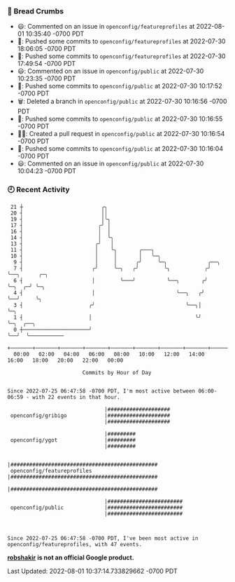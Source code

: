 ### 🍞 Bread Crumbs

 * 😃: Commented on an issue in `openconfig/featureprofiles` at 2022-08-01 10:35:40 -0700 PDT
 * 🚢: Pushed some commits to `openconfig/featureprofiles` at 2022-07-30 18:06:05 -0700 PDT
 * 🚢: Pushed some commits to `openconfig/featureprofiles` at 2022-07-30 17:49:54 -0700 PDT
 * 😃: Commented on an issue in `openconfig/public` at 2022-07-30 10:23:35 -0700 PDT
 * 🚢: Pushed some commits to `openconfig/public` at 2022-07-30 10:17:52 -0700 PDT
 * 🗑: Deleted a branch in `openconfig/public` at 2022-07-30 10:16:56 -0700 PDT
 * 🚢: Pushed some commits to `openconfig/public` at 2022-07-30 10:16:55 -0700 PDT
 * ✍🏼: Created a pull request in `openconfig/public` at 2022-07-30 10:16:54 -0700 PDT
 * 🚢: Pushed some commits to `openconfig/public` at 2022-07-30 10:16:04 -0700 PDT
 * 😃: Commented on an issue in `openconfig/public` at 2022-07-30 10:04:23 -0700 PDT

### 🕘 Recent Activity
```
 21 ┼                         ╭╮
 20 ┤                         ││
 19 ┤                         │╰╮
 17 ┤                        ╭╯ │
 16 ┤                        │  │
 14 ┤                        │  ╰╮
 13 ┤                       ╭╯   │
 11 ┤                       │    ╰╮       ╭───╮
 10 ┤                       │     │       │   ╰─╮
  9 ┤                       │     │      ╭╯     ╰─╮             ╭──╮
  7 ┤                      ╭╯     ╰─╮   ╭╯        ╰╮           ╭╯  ╰──╮      ╭─╮
  6 ┤                      │        ╰───╯          ╰──╮       ╭╯      ╰─╮  ╭─╯ ╰─╮
  4 ┤                      │                          ╰──╮   ╭╯         ╰──╯     ╰╮
  3 ┤                     ╭╯                             ╰──╮│                    ╰─╮
  1 ┤                     │                                 ╰╯                      ╰─╮  ╭──╮
  0 ┼─────────────────────╯                                                           ╰──╯  ╰───────────
    +───────+───────+───────+───────+───────+───────+───────+───────+───────+───────+───────+───────+────
  00:00   02:00   04:00   06:00   08:00   10:00   12:00   14:00   16:00   18:00   20:00   22:00   00:00   

						Commits by Hour of Day


Since 2022-07-25 06:47:58 -0700 PDT, I'm most active between 06:00-06:59 - with 22 events in that hour.

```



```
                               |####################
 openconfig/gribigo            |####################
                               |####################

                               |#########
 openconfig/ygot               |#########
                               |#########

                               |###############################################
 openconfig/featureprofiles    |###############################################
                               |###############################################

                               |########################
 openconfig/public             |########################
                               |########################



Since 2022-07-25 06:47:58 -0700 PDT, I've been most active in openconfig/featureprofiles, with 47 events.

```
**[robshakir](mailto:robjs@google.com) is not an official Google product.**  


Last Updated: 2022-08-01 10:37:14.733829662 -0700 PDT
